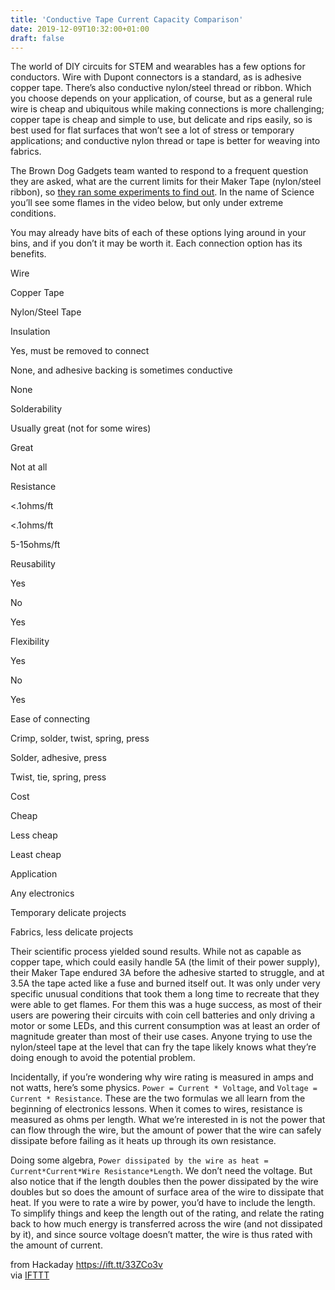 ```yaml
---
title: 'Conductive Tape Current Capacity Comparison'
date: 2019-12-09T10:32:00+01:00
draft: false
---
```


The world of DIY circuits for STEM and wearables has a few options for conductors. Wire with Dupont connectors is a standard, as is adhesive copper tape. There’s also conductive nylon/steel thread or ribbon. Which you choose depends on your application, of course, but as a general rule wire is cheap and ubiquitous while making connections is more challenging; copper tape is cheap and simple to use, but delicate and rips easily, so is best used for flat surfaces that won’t see a lot of stress or temporary applications; and conductive nylon thread or tape is better for weaving into fabrics.

The Brown Dog Gadgets team wanted to respond to a frequent question they are asked, what are the current limits for their Maker Tape (nylon/steel ribbon), so [they ran some experiments to find out](https://www.browndoggadgets.com/blogs/news/conductive-tape-experiment-in-great-detail#_). In the name of Science you’ll see some flames in the video below, but only under extreme conditions.  

You may already have bits of each of these options lying around in your bins, and if you don’t it may be worth it. Each connection option has its benefits.

Wire

Copper Tape

Nylon/Steel Tape

Insulation

Yes, must be removed to connect

None, and adhesive backing is sometimes conductive

None

Solderability

Usually great (not for some wires)

Great

Not at all

Resistance

<.1ohms/ft

<.1ohms/ft

5-15ohms/ft

Reusability

Yes

No

Yes

Flexibility

Yes

No

Yes

Ease of connecting

Crimp, solder, twist, spring, press

Solder, adhesive, press

Twist, tie, spring, press

Cost

Cheap

Less cheap

Least cheap

Application

Any electronics

Temporary delicate projects

Fabrics, less delicate projects

Their scientific process yielded sound results. While not as capable as copper tape, which could easily handle 5A (the limit of their power supply), their Maker Tape endured 3A before the adhesive started to struggle, and at 3.5A the tape acted like a fuse and burned itself out. It was only under very specific unusual conditions that took them a long time to recreate that they were able to get flames. For them this was a huge success, as most of their users are powering their circuits with coin cell batteries and only driving a motor or some LEDs, and this current consumption was at least an order of magnitude greater than most of their use cases. Anyone trying to use the nylon/steel tape at the level that can fry the tape likely knows what they’re doing enough to avoid the potential problem.

Incidentally, if you’re wondering why wire rating is measured in amps and not watts, here’s some physics. `Power = Current * Voltage`, and `Voltage = Current * Resistance`. These are the two formulas we all learn from the beginning of electronics lessons. When it comes to wires, resistance is measured as ohms per length. What we’re interested in is not the power that can flow through the wire, but the amount of power that the wire can safely dissipate before failing as it heats up through its own resistance.

Doing some algebra, `Power dissipated by the wire as heat = Current*Current*Wire Resistance*Length`. We don’t need the voltage. But also notice that if the length doubles then the power dissipated by the wire doubles but so does the amount of surface area of the wire to dissipate that heat. If you were to rate a wire by power, you’d have to include the length. To simplify things and keep the length out of the rating, and relate the rating back to how much energy is transferred across the wire (and not dissipated by it), and since source voltage doesn’t matter, the wire is thus rated with the amount of current.

  
  
from Hackaday https://ift.tt/33ZCo3v  
via [IFTTT](https://ifttt.com/?ref=da&site=blogger)